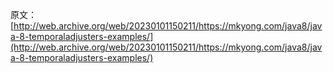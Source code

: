 原文：[http://web.archive.org/web/20230101150211/https://mkyong.com/java8/java-8-temporaladjusters-examples/](http://web.archive.org/web/20230101150211/https://mkyong.com/java8/java-8-temporaladjusters-examples/)